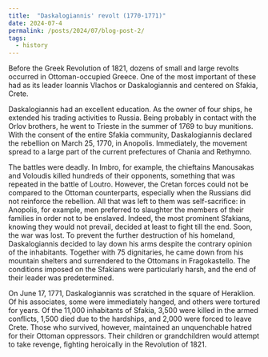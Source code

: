 ```yaml
---
title:  "Daskalogiannis' revolt (1770-1771)"
date: 2024-07-4
permalink: /posts/2024/07/blog-post-2/
tags:
  - history
---
```


Before the Greek Revolution of 1821, dozens of small and large revolts occurred in Ottoman-occupied Greece. One of the most important of these had as its leader Ioannis Vlachos or Daskalogiannis and centered on Sfakia, Crete.


Daskalogiannis had an excellent education. As the owner of four ships, he extended his trading activities to Russia. Being probably in contact with the Orlov brothers, he went to Trieste in the summer of 1769 to buy munitions. With the consent of the entire Sfakia community, Daskalogiannis declared the rebellion on March 25, 1770, in Anopolis. Immediately, the movement spread to a large part of the current prefectures of Chania and Rethymno.

The battles were deadly. In Imbro, for example, the chieftains Manousakas and Voloudis killed hundreds of their opponents, something that was repeated in the battle of Loutro. However, the Cretan forces could not be compared to the Ottoman counterparts, especially when the Russians did not reinforce the rebellion. All that was left to them was self-sacrifice: in Anopolis, for example, men preferred to slaughter the members of their families in order not to be enslaved. Indeed, the most prominent Sfakians, knowing they would not prevail, decided at least to fight till the end.
Soon, the war was lost. To prevent the further destruction of his homeland, Daskalogiannis decided to lay down his arms despite the contrary opinion of the inhabitants. Together with 75 dignitaries, he came down from his mountain shelters and surrendered to the Ottomans in Fragokastello. The conditions imposed on the Sfakians were particularly harsh, and the end of their leader was predetermined.


On June 17, 1771, Daskalogiannis was scratched in the square of Heraklion. Of his associates, some were immediately hanged, and others were tortured for years. Of the 11,000 inhabitants of Sfakia, 3,500 were killed in the armed conflicts, 1,500 died due to the hardships, and 2,000 were forced to leave Crete. Those who survived, however, maintained an unquenchable hatred for their Ottoman oppressors. Their children or grandchildren would attempt to take revenge, fighting heroically in the Revolution of 1821.
